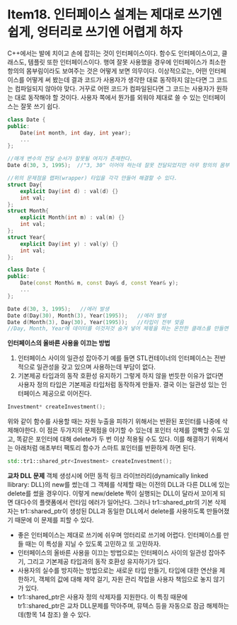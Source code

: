 # Item18. 인터페이스 설계는 제대로 쓰기엔 쉽게, 엉터리로 쓰기엔 어렵게 하자
C++에서는 발에 치이고 손에 잡히는 것이 인터페이스이다. 함수도 인터페이스이고, 클래스도, 템플릿 또한 인터페이스이다.
행여 잘못 사용했을 경우에 인터페이스가 최소한 항의의 몸부림이라도 보여주는 것은 어떻게 보면 의무이다. 이상적으로는, 어떤 인터페이스를 어떻게 써 봤는데 결과 코드가 사용자가 생각한 대로 동작하지 않는다면 그 코드는 컴파일되지 않아야 맞다. 거꾸로 어떤 코드가 컴파일된다면 그 코드는 사용자가 원하는 대로 동작해야 할 것이다.
사용자 쪽에서 뭔가를 외워야 제대로 쓸 수 있는 인터페이스는 잘못 쓰기 쉽다.
```cpp
class Date {
public:
	Date(int month, int day, int year);
	...
};

//매개 변수의 전달 순서가 잘못될 여지가 존재한다.
Date d(30, 3, 1995);  //"3, 30" 이어야 하는데 잘못 전달되었지만 아무 항의의 몸부림이 없다.

//위의 문제점을 랩퍼(wrapper) 타입을 각각 만들어 해결할 수 있다.
struct Day{
	explicit Day(int d) : val(d) {}
	int val;
};
struct Month{
	explicit Month(int m) : val(m) {}
	int val;
};
struct Year{
	explicit Day(int y) : val(y) {}
	int val;
};

class Date {
public:
	Date(const Month& m, const Day& d, const Year& y);
	...
};

Date d(30, 3, 1995);   //에러 발생
Date d(Day(30), Month(3), Year(1995));   //에러 발생
Date d(Month(3), Day(30), Year(1995));   //타입이 전부 맞음
//Day, Month, Year에 데이터를 이것저것 숨겨 넣어 제몫을 하는 온전한 클래스를 만들면 훨씬 낫긴하다.
```
**인터페이스의 올바른 사용을 이끄는 방법**
1. 인터페이스 사이의 일관성 잡아주기
   예를 들면 STL컨테이너의 인터페이스는 전반적으로 일관성을 갖고 있으며 사용하는데 부담이 없다. 
2. 기본제공 타입과의 동작 호환성 유지하기
   그렇게 하지 않을 번듯한 이유가 없다면 사용자 정의 타입은 기본제공 타입처럼 동작하게 만들자. 결국 이는 일관성 있는 인터페이스 제공으로 이어진다.

```cpp
Investment* createInvestment();
```
위와 같이 함수를 사용할 때는 자원 누출을 피하기 위해서는 반환된 포인터를 나중에 삭제해야한다. 이 점은 두가지의 문제점을 야기할 수 있는데 포인터 삭제를 깜빡할 수도 있고, 똑같은 포인터에 대해 delete가 두 번 이상 적용될 수도 있다.
이를 해결하기 위해서는 아래처럼 애초부터 팩토리 함수가 스마트 포인터를 반환하게 하면 된다.
```cpp
std::tr1::shared_ptr<Investment> createInvestment();
```

**교차 DLL 문제**
객체 생성시에 어떤 동적 링크 라이브러리(dynamically linked llibrary: DLL)의 new를 썼는데 그 객체를 삭제할 때는 이전의 DLL과 다른 DLL에 있는 delete를 썼을 경우이다. 이렇게 new/delete 짝이 실행되는 DLL이 달라서 꼬이게 되면 대다수의 플랫폼에서 런타임 에러가 일어난다.
그러나 tr1::shared_ptr의 기본 삭제자는 tr1::shared_ptr이 생성된 DLL과 동일한 DLL에서 delete를 사용하도록 만들어졌기 때문에 이 문제를 피할 수 있다.


+ 좋은 인터페이스는 제대로 쓰기에 쉬우며 엉터리로 쓰기에 어렵다. 인터페이스를 만들 때는 이 특성을 지닐 수 있도록 고민하고 또 고민하자.
+ 인터페이스의 올바른 사용을 이끄는 방법으로는 인터페이스 사이의 일관성 잡아주기, 그리고 기본제공 타입과의 동작 호환성 유지하기가 있다.
+ 사용자의 실수를 방지하는 방법으로는 새로운 타입 만들기, 타입에 대한 연산을 제한하기, 객체의 값에 대해 제약 걸기, 자원 관리 작업을 사용자 책임으로 놓지 않기가 있다.
+ tr1::shared_ptr은 사용자 정의 삭제자를 지원한다. 이 특징 때문에 tr1::shared_ptr은 교차 DLL문제를 막아주며, 뮤텍스 등을 자동으로 잠금 해제하는 데(항목 14 참조) 쓸 수 있다.